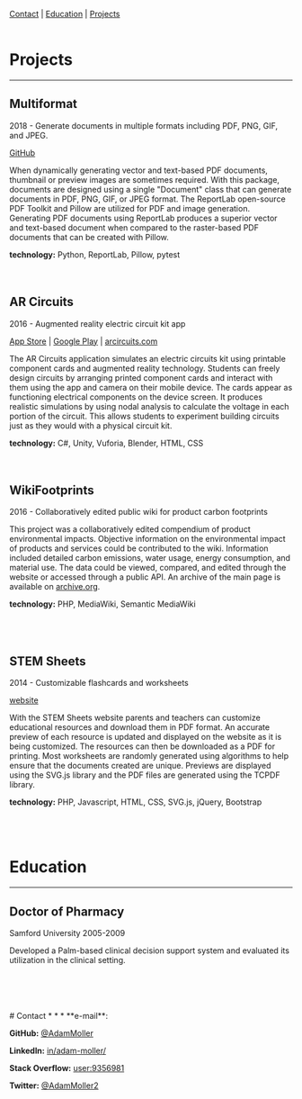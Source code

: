 [Contact](#contact) | [Education](#education) | [Projects](#projects)
<br/>
<br/>
# Projects
* * *
## Multiformat
2018 - Generate documents in multiple formats including PDF, PNG, GIF, and JPEG.

[GitHub](https://github.com/AdamMoller/multiformat)


When dynamically generating vector and text-based PDF documents, thumbnail or preview images are sometimes required. With this package, documents are designed using a single "Document" class that can generate documents in PDF, PNG, GIF, or JPEG format. The ReportLab open-source PDF Toolkit and Pillow are utilized for PDF and image generation. Generating PDF documents using ReportLab produces a superior vector and text-based document when compared to the raster-based PDF documents that can be created with Pillow.

**technology:** Python, ReportLab, Pillow, pytest
<br/>
<br/>
<br/>
## AR Circuits
2016 - Augmented reality electric circuit kit app

[App Store](https://itunes.apple.com/us/app/ar-circuits-augmented-reality-electric-circuit-kit/id1078510835) |
[Google Play](https://play.google.com/store/apps/details?id=com.ExplorentalLLC.arCircuits) |
[arcircuits.com](http://arcircuits.com)


The AR Circuits application simulates an electric circuits kit using printable component cards and augmented reality technology. Students can freely design circuits by arranging printed component cards and interact with them using the app and camera on their mobile device. The cards appear as functioning electrical components on the device screen. It produces realistic simulations by using nodal analysis to calculate the voltage in each portion of the circuit. This allows students to experiment building circuits just as they would with a physical circuit kit.

**technology:** C#, Unity, Vuforia, Blender, HTML, CSS
<br/>
<br/>
<br/>
## WikiFootprints
2016 - Collaboratively edited public wiki for product carbon footprints

This project was a collaboratively edited compendium of product environmental impacts. Objective information on the environmental impact of products and services could be contributed to the wiki. Information included detailed carbon emissions, water usage, energy consumption, and material use. The data could be viewed, compared, and edited through the website or accessed through a public API. An archive of the main page is available on [archive.org](https://web.archive.org/web/20170709071404/http://wikifootprints.org/en/Main_Page).

**technology:** PHP, MediaWiki, Semantic MediaWiki
<br/>
<br/>
<br/>
<br/>
## STEM Sheets
2014 - Customizable flashcards and worksheets

[website](http://stemsheets.com/)

With the STEM Sheets website parents and teachers can customize educational resources and download them in PDF format. An accurate preview of each resource is updated and displayed on the website as it is being customized. The resources can then be downloaded as a PDF for printing. Most worksheets are randomly generated using algorithms to help ensure that the documents created are unique. Previews are displayed using the SVG.js library and the PDF files are generated using the TCPDF library.

**technology:** PHP, Javascript, HTML, CSS, SVG.js, jQuery, Bootstrap
<br/>
<br/>
<br/>
<br/>
# Education
* * *
## Doctor of Pharmacy
Samford University 2005-2009

Developed a Palm-based clinical decision support system and evaluated its utilization in the clinical setting.


<br/>
<br/>
<br/>
<br/>
# Contact
* * *
**e-mail**: <dev7777888@gmail.com>

**GitHub:** [@AdamMoller](https://github.com/AdamMoller/)

**LinkedIn:** [in/adam-moller/](https://www.linkedin.com/in/adam-moller)

**Stack Overflow:** [user:9356981](https://stackoverflow.com/users/9356981/adam-moller)

**Twitter:** [@AdamMoller2](https://twitter.com/AdamMoller2)
